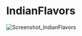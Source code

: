 # IndianFlavors

![Screenshot_IndianFlavors](https://github.com/Izzed1/IndianFlavors/assets/97396695/07f9c6e0-90dc-4522-a9b1-8c16d9fd1124)
